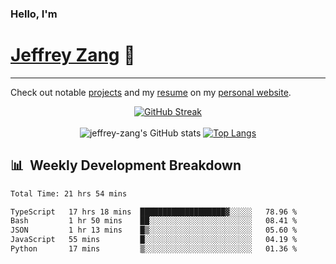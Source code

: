
### Hello, I'm 
# [Jeffrey Zang](https://www.linkedin.com/in/jeffreyzang/) 🦀

---

Check out notable [projects](https://jeffz.dev/projects) and my [resume](https://jeffz.dev/resume) on my [personal website](https://jeffz.dev/).

<div align = 'center'>

[![GitHub Streak](https://github-readme-streak-stats.herokuapp.com/?user=jeffrey-zang&theme=tokyonight)](https://git.io/streak-stats)
<br></br>
![jeffrey-zang's GitHub stats](https://github-readme-stats.vercel.app/api?username=jeffrey-zang&show_icons=true&theme=tokyonight&hide_rank=true&hide=stars) 
[![Top Langs](https://github-readme-stats.vercel.app/api/top-langs/?username=jeffrey-zang&hide=ShaderLab,HLSL&layout=compact&theme=tokyonight)](https://github.com/anuraghazra/github-readme-stats)

</div>

## 📊 &nbsp;Weekly Development Breakdown
<!--START_SECTION:waka-->

```txt
Total Time: 21 hrs 54 mins

TypeScript   17 hrs 18 mins  ███████████████████▓░░░░░   78.96 %
Bash         1 hr 50 mins    ██░░░░░░░░░░░░░░░░░░░░░░░   08.41 %
JSON         1 hr 13 mins    █▒░░░░░░░░░░░░░░░░░░░░░░░   05.60 %
JavaScript   55 mins         █░░░░░░░░░░░░░░░░░░░░░░░░   04.19 %
Python       17 mins         ▒░░░░░░░░░░░░░░░░░░░░░░░░   01.36 %
```

<!--END_SECTION:waka-->

